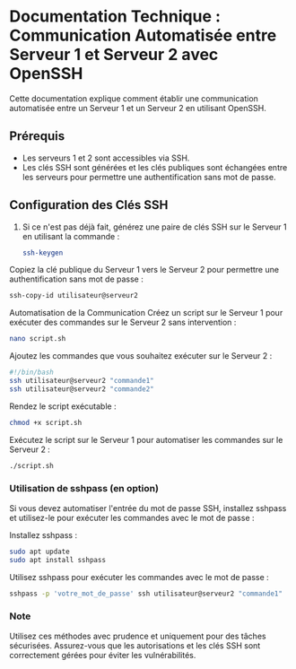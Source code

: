 # Documentation Technique : Communication Automatisée entre Serveur 1 et Serveur 2 avec OpenSSH

Cette documentation explique comment établir une communication automatisée entre un Serveur 1 et un Serveur 2 en utilisant OpenSSH.

## Prérequis

- Les serveurs 1 et 2 sont accessibles via SSH.
- Les clés SSH sont générées et les clés publiques sont échangées entre les serveurs pour permettre une authentification sans mot de passe.

## Configuration des Clés SSH

1. Si ce n'est pas déjà fait, générez une paire de clés SSH sur le Serveur 1 en utilisant la commande :
   ```bash
   ssh-keygen
    ```

Copiez la clé publique du Serveur 1 vers le Serveur 2 pour permettre une authentification sans mot de passe :
```bash
ssh-copy-id utilisateur@serveur2
```

Automatisation de la Communication
Créez un script sur le Serveur 1 pour exécuter des commandes sur le Serveur 2 sans intervention :

```bash
nano script.sh
```

Ajoutez les commandes que vous souhaitez exécuter sur le Serveur 2 :
```bash
#!/bin/bash
ssh utilisateur@serveur2 "commande1"
ssh utilisateur@serveur2 "commande2"
```
Rendez le script exécutable :

```bash
chmod +x script.sh
```

Exécutez le script sur le Serveur 1 pour automatiser les commandes sur le Serveur 2 :
```bash
./script.sh
```

### Utilisation de sshpass (en option)
Si vous devez automatiser l'entrée du mot de passe SSH, installez sshpass et utilisez-le pour exécuter les commandes avec le mot de passe :

Installez sshpass :

```bash
sudo apt update
sudo apt install sshpass
```

Utilisez sshpass pour exécuter les commandes avec le mot de passe :
```bash
sshpass -p 'votre_mot_de_passe' ssh utilisateur@serveur2 "commande1"
```

### Note
Utilisez ces méthodes avec prudence et uniquement pour des tâches sécurisées.
Assurez-vous que les autorisations et les clés SSH sont correctement gérées pour éviter les vulnérabilités.